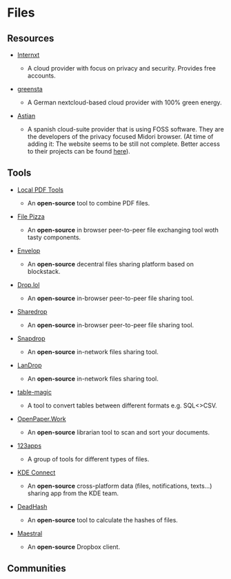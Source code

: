 # Files

## Resources

* [Internxt](https://internxt.com)
  
   * A cloud provider with focus on privacy and security. Provides free accounts.

* [greensta](https://ssl.greensta.de/nextcloud)
  
   * A German nextcloud-based cloud provider with 100% green energy.

* [Astian](https://astian.org)
  
   * A spanish cloud-suite provider that is using FOSS software. They are the developers of the privacy focused Midori browser. (At time of adding it: The website seems to be still not complete. Better access to their projects can be found [here](https://gitlab.astian.org/explore)).

## Tools

* [Local PDF Tools](https://localpdf.tech)
  
   * An **open-source** tool to combine PDF files.

* [File Pizza](https://file.pizza)
  
   * An **open-source** in browser peer-to-peer file exchanging tool woth tasty components.

* [Envelop](https://envelop.app)
  
   * An **open-source** decentral files sharing platform based on blockstack.

* [Drop.lol](https://drop.lol)
  
   * An **open-source** in-browser peer-to-peer file sharing tool.

* [Sharedrop](https://www.sharedrop.io)
  
   * An **open-source** in-browser peer-to-peer file sharing tool.

* [Snapdrop](https://snapdrop.net)
  
   * An **open-source** in-network files sharing tool.

* [LanDrop](https://landrop.app)
  
   * An **open-source** in-network files sharing tool.

* [table-magic](https://stevecat.net/table-magic)
  
   * A tool to convert tables between different formats e.g. SQL<>CSV.

* [OpenPaper.Work](https://openpaper.work)
  
   * An **open-source** librarian tool to scan and sort your documents.

* [123apps](https://123apps.com)
  
   * A group of tools for different types of files.

* [KDE Connect](https://kdeconnect.kde.org)
  
   * An **open-source** cross-platform data (files, notifications, texts…) sharing app from the KDE team.

* [DeadHash](https://github.com/CodeDead/DeadHash-js)
  
   * An **open-source** tool to calculate the hashes of files.

* [Maestral](https://github.com/SamSchott/maestral)
  
   * An **open-source** Dropbox client.

## Communities
